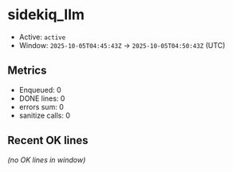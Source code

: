 # sidekiq_llm

- Active: `active`
- Window: `2025-10-05T04:45:43Z` → `2025-10-05T04:50:43Z` (UTC)

## Metrics
- Enqueued: 0
- DONE lines: 0
- errors sum: 0
- sanitize calls: 0

## Recent OK lines
_(no OK lines in window)_

